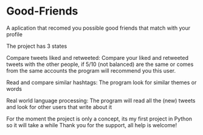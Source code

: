# Good-Friends
A aplication that recomed you possible good friends that match with your profile

The project has 3 states

Compare tweets liked and retweeted: Compare your liked and retweeted tweets with the other people, if 5/10 (not balanced) are the same or comes from the same accounts the program will recommend you this user.

Read and compare similar hashtags: The program look for similar themes or words

Real world language processing: The program will read all the (new) tweets and look for other users that write about it

For the moment the project is only a concept, its my first project in Python so it will take a while Thank you for the support, all help is welcome!
